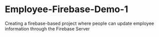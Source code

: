 # Employee-Firebase-Demo-1
Creating a firebase-based project where people can update employee information through the Firebase Server

